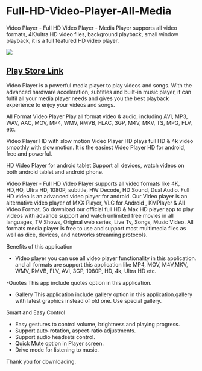 # Full-HD-Video-Player-All-Media
Video Player - Full HD Video Player - Media Player supports all video formats, 4K/ultra HD video files, background playback, small window playback, it is a full featured HD video player.

![](https://play-lh.googleusercontent.com/HgHYA73O-YT_BzfTlhpe4Lx8RvJUFUFi1rzf0ahFQ5es_qJf-21FOYG6zDmlj5_AWFc=w526-h296-rw)

## [Play Store Link](https://play.google.com/store/apps/details?id=com.playerit.hdvideoplayer)

Video Player is a powerful media player to play videos and songs. With the advanced hardware acceleration, subtitles and built-in music player, it can fulfil all your media player needs and gives you the best playback experience to enjoy your videos and songs.

All Format Video Player
Play all format video & audio, including AVI, MP3, WAV, AAC, MOV, MP4, WMV, RMVB, FLAC, 3GP, M4V, MKV, TS, MPG, FLV, etc.

Video Player HD with slow motion
Video Player HD plays full HD & 4k video smoothly with slow motion. It is the easiest Video Player HD for android, free and powerful.

HD Video Player for android tablet
Support all devices, watch videos on both android tablet and android phone.

Video Player - Full HD Video Player supports all video formats like 4K, HD,HQ, Ultra HD, 1080P, subtitle, HW Decode, HD Sound, Dual Audio. Full HD video is an advanced video player for android. Our Video player is an alternative video player of MXX Player, VLC for Android , KMPlayer & All Video Format. So download our official full HD & Max HD player app to play videos with advance support and watch unlimited free movies in all languages, TV Shows, Original web series, Live Tv, Songs, Music Video. All formats media player is free to use and support most multimedia files as well as dice, devices, and networks streaming protocols.


Benefits of this application
- Video player
you can use all video player functionality in this application. and all formats are support this application like MP4, MOV, M4V,MKV, WMV, RMVB, FLV, AVI, 3GP, 1080P, HD, 4k, Ultra HD etc.

-Quotes
This app include quotes option in this application.

- Gallery
This application include gallery option in this application.gallery with latest graphics instead of old one. Use special gallery.


Smart and Easy Control
- Easy gestures to control volume, brightness and playing progress.
- Support auto-rotation, aspect-ratio adjustments.
- Support audio headsets control.
- Quick Mute option in Player screen.
- Drive mode for listening to music.

Thank you for downloading.


